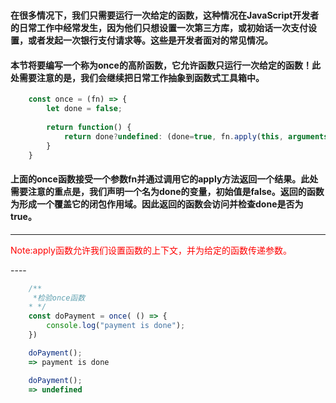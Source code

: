 <h1></h1>

#### 在很多情况下，我们只需要运行一次给定的函数，这种情况在JavaScript开发者的日常工作中经常发生，因为他们只想设置一次第三方库，或初始话一次支付设置，或者发起一次银行支付请求等。这些是开发者面对的常见情况。

#### 本节将要编写一个称为once的高阶函数，它允许函数只运行一次给定的函数！此处需要注意的是，我们会继续把日常工作抽象到函数式工具箱中。

```js
    const once = (fn) => {
        let done = false;
        
        return function() {
            return done?undefined: (done=true, fn.apply(this, arguments))
        }
    }
```
#### 上面的once函数接受一个参数fn并通过调用它的apply方法返回一个结果。此处需要注意的重点是，我们声明一个名为done的变量，初始值是false。返回的函数为形成一个覆盖它的闭包作用域。因此返回的函数会访问并检查done是否为true。
---
<p style="color:red">Note:apply函数允许我们设置函数的上下文，并为给定的函数传递参数。</p>
----

```js
    /**
     *检验once函数
    * */
    const doPayment = once( () => {
        console.log("payment is done");
    })

    doPayment();
    => payment is done

    doPayment();
    => undefined

```
